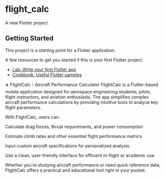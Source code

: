 
# flight_calc

A new Flutter project.

## Getting Started

This project is a starting point for a Flutter application.

A few resources to get you started if this is your first Flutter project:

- [Lab: Write your first Flutter app](https://docs.flutter.dev/get-started/codelab)
- [Cookbook: Useful Flutter samples](https://docs.flutter.dev/cookbook)

✈️ FlightCalc – Aircraft Performance Calculator
FlightCalc is a Flutter-based mobile application designed for aerospace engineering students, pilots, flight instructors, and aviation enthusiasts. The app simplifies complex aircraft performance calculations by providing intuitive tools to analyze key flight parameters.

With FlightCalc, users can:

Calculate drag forces, thrust requirements, and power consumption

Estimate climb rates and other essential flight performance metrics

Input custom aircraft specifications for personalized analysis

Use a clean, user-friendly interface for efficient in-flight or academic use

Whether you're studying aircraft performance or need quick reference data, FlightCalc offers a practical and educational tool right in your pocket.
